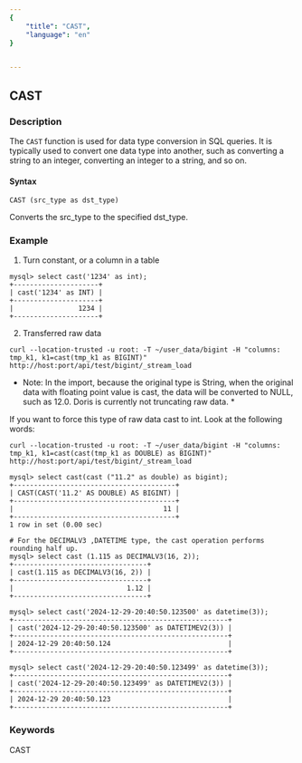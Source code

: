 ```yaml
---
{
    "title": "CAST",
    "language": "en"
}


---
```


<!-- 
Licensed to the Apache Software Foundation (ASF) under one
or more contributor license agreements.  See the NOTICE file
distributed with this work for additional information
regarding copyright ownership.  The ASF licenses this file
to you under the Apache License, Version 2.0 (the
"License"); you may not use this file except in compliance
with the License.  You may obtain a copy of the License at

  http://www.apache.org/licenses/LICENSE-2.0

Unless required by applicable law or agreed to in writing,
software distributed under the License is distributed on an
"AS IS" BASIS, WITHOUT WARRANTIES OR CONDITIONS OF ANY
KIND, either express or implied.  See the License for the
specific language governing permissions and limitations
under the License.
-->

## CAST

### Description

The `CAST` function is used for data type conversion in SQL queries. It is typically used to convert one data type into another, such as converting a string to an integer, converting an integer to a string, and so on.

#### Syntax

`CAST (src_type as dst_type)`

Converts the src_type to the specified dst_type.

### Example

1. Turn constant, or a column in a table

```mysql
mysql> select cast('1234' as int);
+---------------------+
| cast('1234' as INT) |
+---------------------+
|                1234 |
+---------------------+
```

2. Transferred raw data

```shell
curl --location-trusted -u root: -T ~/user_data/bigint -H "columns: tmp_k1, k1=cast(tmp_k1 as BIGINT)"  http://host:port/api/test/bigint/_stream_load
```

* Note: In the import, because the original type is String, when the original data with floating point value is cast, the data will be converted to NULL, such as 12.0. Doris is currently not truncating raw data. *

If you want to force this type of raw data cast to int. Look at the following words:

```shell
curl --location-trusted -u root: -T ~/user_data/bigint -H "columns: tmp_k1, k1=cast(cast(tmp_k1 as DOUBLE) as BIGINT)"  http://host:port/api/test/bigint/_stream_load
```

```mysql
mysql> select cast(cast ("11.2" as double) as bigint);
+----------------------------------------+
| CAST(CAST('11.2' AS DOUBLE) AS BIGINT) |
+----------------------------------------+
|                                     11 |
+----------------------------------------+
1 row in set (0.00 sec)

# For the DECIMALV3 ,DATETIME type, the cast operation performs rounding half up.
mysql> select cast (1.115 as DECIMALV3(16, 2));
+---------------------------------+
| cast(1.115 as DECIMALV3(16, 2)) |
+---------------------------------+
|                            1.12 |
+---------------------------------+

mysql> select cast('2024-12-29-20:40:50.123500' as datetime(3));
+-----------------------------------------------------+
| cast('2024-12-29-20:40:50.123500' as DATETIMEV2(3)) |
+-----------------------------------------------------+
| 2024-12-29 20:40:50.124                             |
+-----------------------------------------------------+

mysql> select cast('2024-12-29-20:40:50.123499' as datetime(3));
+-----------------------------------------------------+
| cast('2024-12-29-20:40:50.123499' as DATETIMEV2(3)) |
+-----------------------------------------------------+
| 2024-12-29 20:40:50.123                             |
+-----------------------------------------------------+
```

### Keywords

CAST
